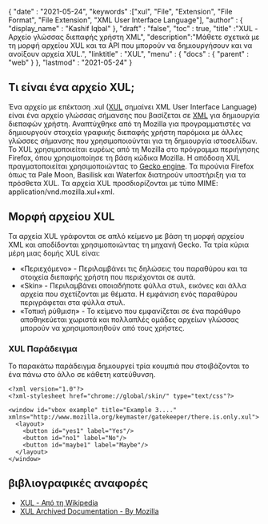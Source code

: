 {
  "date" : "2021-05-24",
  "keywords" :["xul", "File", "Extension", "File Format", "File Extension", "XML User Interface Language"],
  "author" : {
    "display_name" : "Kashif Iqbal"
},
  "draft" : "false",
  "toc" : true,
  "title" :"XUL - Αρχείο γλώσσας διεπαφής χρήστη XML",
  "description":"Μάθετε σχετικά με τη μορφή αρχείου XUL και τα API που μπορούν να δημιουργήσουν και να ανοίξουν αρχεία XUL.",
  "linktitle" : "XUL",
  "menu" : {
    "docs" : {
      "parent" : "web"
}
},
  "lastmod" : "2021-05-24"
}

## Τι είναι ένα αρχείο XUL;

Ένα αρχείο με επέκταση .xul ([XUL](https://wiki.mozilla.org/XUL:Home_Page) σημαίνει XML User Interface Language) είναι ένα αρχείο γλώσσας σήμανσης που βασίζεται σε [XML](/el/web/xml/) για δημιουργία διεπαφών χρήστη. Αναπτύχθηκε από τη Mozilla για προγραμματιστές να δημιουργούν στοιχεία γραφικής διεπαφής χρήστη παρόμοια με άλλες γλώσσες σήμανσης που χρησιμοποιούνται για τη δημιουργία ιστοσελίδων. Το XUL χρησιμοποιείται ευρέως από τη Mozilla στο πρόγραμμα περιήγησης Firefox, όπου χρησιμοποίησε τη βάση κώδικα Mozilla. Η απόδοση XUL πραγματοποιείται χρησιμοποιώντας το
[Gecko engine](https://en.wikipedia.org/wiki/Gecko_(software)). Τα πιρούνια Firefox όπως τα Pale Moon, Basilisk και Waterfox διατηρούν υποστήριξη για τα πρόσθετα XUL. Τα αρχεία XUL προσδιορίζονται με τύπο MIME: application/vnd.mozilla.xul+xml.

## Μορφή αρχείου XUL

Τα αρχεία XUL γράφονται σε απλό κείμενο με βάση τη μορφή αρχείου XML και αποδίδονται χρησιμοποιώντας τη μηχανή Gecko. Τα τρία κύρια μέρη μιας δομής XUL είναι:

* «Περιεχόμενο» - Περιλαμβάνει τις δηλώσεις του παραθύρου και τα στοιχεία διεπαφής χρήστη που περιέχονται σε αυτά.
* «Skin» - Περιλαμβάνει οποιαδήποτε φύλλα στυλ, εικόνες και άλλα αρχεία που σχετίζονται με θέματα. Η εμφάνιση ενός παραθύρου περιγράφεται στα φύλλα στυλ.
* «Τοπική ρύθμιση» - Το κείμενο που εμφανίζεται σε ένα παράθυρο αποθηκεύεται χωριστά και πολλαπλές ομάδες αρχείων γλώσσας μπορούν να χρησιμοποιηθούν από τους χρήστες.

### XUL Παράδειγμα

Το παρακάτω παράδειγμα δημιουργεί τρία κουμπιά που στοιβάζονται το ένα πάνω στο άλλο σε κάθετη κατεύθυνση.

```
<?xml version="1.0"?>
<?xml-stylesheet href="chrome://global/skin/" type="text/css"?>

<window id="vbox example" title="Example 3...."
xmlns="http://www.mozilla.org/keymaster/gatekeeper/there.is.only.xul">
  <layout>
    <button id="yes1" label="Yes"/>
    <button id="no1" label="No"/>
    <button id="maybe1" label="Maybe"/>
  </layout>
</window>
```

## βιβλιογραφικές αναφορές

* [XUL - Από τη Wikipedia](https://en.wikipedia.org/wiki/XUL)
* [XUL Archived Documentation - By Mozilla](https://wiki.mozilla.org/XUL:Home_Page)

